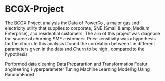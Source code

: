 # BCGX-Project
The BCGX Project analysis the Data of PowerCo , a major gas and electricity utility that supplies to corporate, SME (Small & amp; Medium Enterprise), and residential customers, The aim of this project was diagnose the source of churning SME customers. Price sensitivity was a hypothesis for the churn. 
In this analysis I found the correlation between the different parameters given in the data and Churn to be high , compared to the hypothesis

Performed data cleaning
Data Preparartion and Transformation 
Featur angineering 
Hyperparameter Tuning
Machine Learning Modeling Using RandomForest
